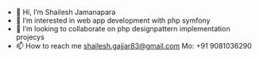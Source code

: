 - 👋 Hi, I’m Shailesh Jamanapara
- 👀 I’m interested in web app development with php symfony
- 💞️ I’m looking to collaborate on php designpattern implementation projecys
- 📫 How to reach me shailesh.gajjar83@gmail.com Mo: +91 9081036290

<!---
shaileshatvectsolutions/shaileshatvectsolutions is a ✨ special ✨ repository because its `README.md` (this file) appears on your GitHub profile.
You can click the Preview link to take a look at your changes.
--->
